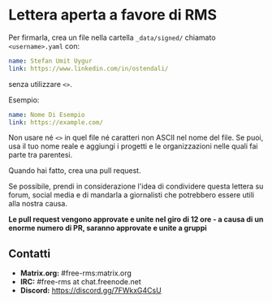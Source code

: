 # Lettera aperta a favore di RMS
Per firmarla, crea un file nella cartella `_data/signed/` chiamato `<username>.yaml` con:

```yaml
name: Stefan Umit Uygur
link: https://www.linkedin.com/in/ostendali/
```

senza utilizzare `<>`.

Esempio:
```yaml
name: Nome Di Esempio
link: https://example.com/
```

Non usare né `<>` in quel file né caratteri non ASCII nel nome del file.
Se puoi, usa il tuo nome reale e aggiungi i progetti e le organizzazioni nelle quali fai parte tra parentesi.

Quando hai fatto, crea una pull request.

Se possibile, prendi in considerazione l'idea di condividere questa lettera su forum, social media e di mandarla a giornalisti che potrebbero essere utili alla nostra causa.

**Le pull request vengono approvate e unite nel giro di 12 ore - a causa di un enorme numero di PR, saranno approvate e unite a gruppi**

## Contatti

- **Matrix.org:** #free-rms:matrix.org
- **IRC:** #free-rms at chat.freenode.net
- **Discord:** https://discord.gg/7FWkxG4CsU
